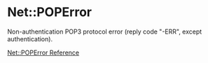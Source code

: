 # Net::POPError

Non-authentication POP3 protocol error (reply code "-ERR", except
authentication).

[Net::POPError Reference](https://ruby-doc.org/stdlib-2.6/libdoc/net/pop/rdoc/Net/POPError.html)